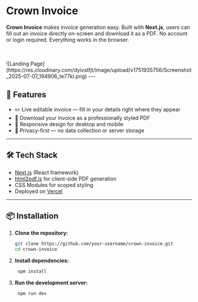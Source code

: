 # Crown Invoice

<strong>Crown Invoice</strong> makes invoice generation easy. Built with <strong>Next.js</strong>, users can fill out an invoice directly on-screen and download it as a PDF. No account or login required. Everything works in the browser.

<br/>
<br/>
![Landing Page](https://res.cloudinary.com/dyivstfjt/image/upload/v1751935756/Screenshot_2025-07-07_194906_te77kl.png)
---

## 🚀 Features

- ✏️ Live editable invoice — fill in your details right where they appear
- 🧾 Download your invoice as a professionally styled PDF
- 📱 Responsive design for desktop and mobile
- 🛑 Privacy-first — no data collection or server storage

---

## 🛠️ Tech Stack

- [Next.js](https://nextjs.org/) (React framework)
- [html2pdf.js](https://github.com/eKoopmans/html2pdf.js) for client-side PDF generation
- CSS Modules for scoped styling
- Deployed on [Vercel](https://vercel.com/)

---

## 📦 Installation

1. **Clone the repository:**

   ```bash
   git clone https://github.com/your-username/crown-invoice.git
   cd crown-invoice
   ```
1. **Install dependencies:**

   ```bash
    npm install
   ```
1. **Run the development server:**

   ```bash
    npm run dev
   ```
   
